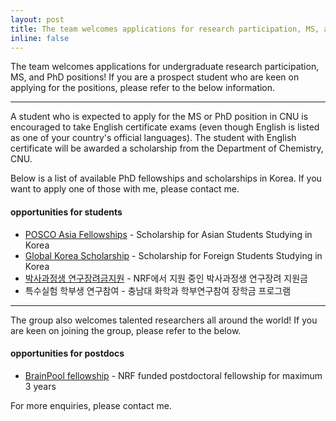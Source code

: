 ```yaml
---
layout: post
title: The team welcomes applications for research participation, MS, and PhD positions!
inline: false
---
```


The team welcomes applications for undergraduate research participation, MS, and PhD positions! If you are a prospect student who are keen on applying for the positions, please refer to the below information.

***

A student who is expected to apply for the MS or PhD position in CNU is encouraged to take English certificate exams (even though English is listed as one of your country's official languages). The student with English certificate will be awarded a scholarship from the Department of Chemistry, CNU.

Below is a list of available PhD fellowships and scholarships in Korea. If you want to apply one of those with me, please contact me.

#### opportunities for students
<ul>
    <li><a href="https://www.postf.org/en/page/asia/vision.do">POSCO Asia Fellowships</a> - Scholarship for Asian Students Studying in Korea </li>
    <li><a href="https://www.studyinkorea.go.kr/en/sub/gks/allnew_invite.do">Global Korea Scholarship</a> - Scholarship for Foreign Students Studying in Korea </li>
    <li><a href="https://www.nrf.re.kr/biz/info/info/view?menu_no=378&biz_no=416">박사과정생 연구장려금지원</a> - NRF에서 지원 중인 박사과정생 연구장려 지원금</li>
    <li>특수실험 학부생 연구참여 - 충남대 화학과 학부연구참여 장학금 프로그램</li>
</ul>

***

The group also welcomes talented researchers all around the world! If you are keen on joining the group, please refer to the below.

#### opportunities for postdocs
<ul>
    <li><a href="https://www.nrf.re.kr/biz/info/info/view?menu_no=378&biz_no=372">BrainPool fellowship</a> - NRF funded postdoctoral fellowship for maximum 3 years</li>
</ul>

For more enquiries, please contact me.
